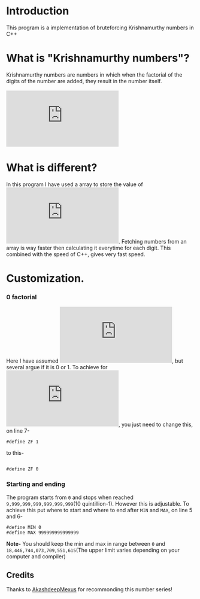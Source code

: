 # Introduction
This program is a implementation of bruteforcing Krishnamurthy numbers in C++


# What is "Krishnamurthy numbers"?
Krishnamurthy numbers are numbers in which when the factorial of the digits of the number are added, they result in the number itself.
<br><br>
![equation](https://latex.codecogs.com/svg.latex?%7B%5Ccolor%7BTeal%7D%20145%3D1%21&plus;4%21&plus;5%21%7D)


# What is different?
In this program I have used a array to store the value of ![equation](https://latex.codecogs.com/svg.latex?%7B%5Ccolor%7BTeal%7D%20%5B0%21%2C%201%21%2C%20%5Ccdots%2C%209%21%5D%7D). Fetching numbers from an array is way faster then calculating it everytime for each digit.
This combined with the speed of C++, gives very fast speed.

# Customization.

### 0 factorial

Here I have assumed ![equation](https://latex.codecogs.com/svg.latex?%7B%5Ccolor%7BTeal%7D%200%21%3D1%7D), but several argue if it is 0 or 1. 
To achieve for ![equation](https://latex.codecogs.com/svg.latex?%7B%5Ccolor%7BTeal%7D%200%21%3D0%7D), you just need to change this, on line 7-

```
#define ZF 1
```
to this-
```

#define ZF 0
```

### Starting and ending
The program starts from `0` and stops when reached `9,999,999,999,999,999,999`(10 quintillion-1). However this is adjustable.
To achieve this put where to start and where to end after `MIN` and `MAX`, on line 5 and 6-

```
#define MIN 0
#define MAX 999999999999999
```

**Note-** You should keep the min and max in range between `0` and `18,446,744,073,709,551,615`(The upper limit varies depending on your computer and compiler)

## Credits
Thanks to [AkashdeepMexus](https://github.com/AkashdeepMexus) for recommonding this number series!
